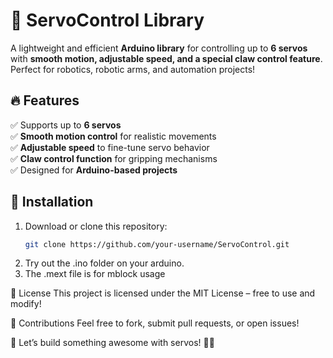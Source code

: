 # 🚀 ServoControl Library  

A lightweight and efficient **Arduino library** for controlling up to **6 servos** with **smooth motion, adjustable speed, and a special claw control feature**. Perfect for robotics, robotic arms, and automation projects!  

## 🔥 Features  
✅ Supports up to **6 servos**  
✅ **Smooth motion control** for realistic movements  
✅ **Adjustable speed** to fine-tune servo behavior  
✅ **Claw control function** for gripping mechanisms  
✅ Designed for **Arduino-based projects**  

## 📌 Installation  
1. Download or clone this repository:  
   ```sh
   git clone https://github.com/your-username/ServoControl.git
   
2. Try out the .ino folder on your arduino.
3. The .mext file is for mblock usage

📜 License
This project is licensed under the MIT License – free to use and modify!

💬 Contributions
Feel free to fork, submit pull requests, or open issues!

🚀 Let’s build something awesome with servos! 🤖🔥
